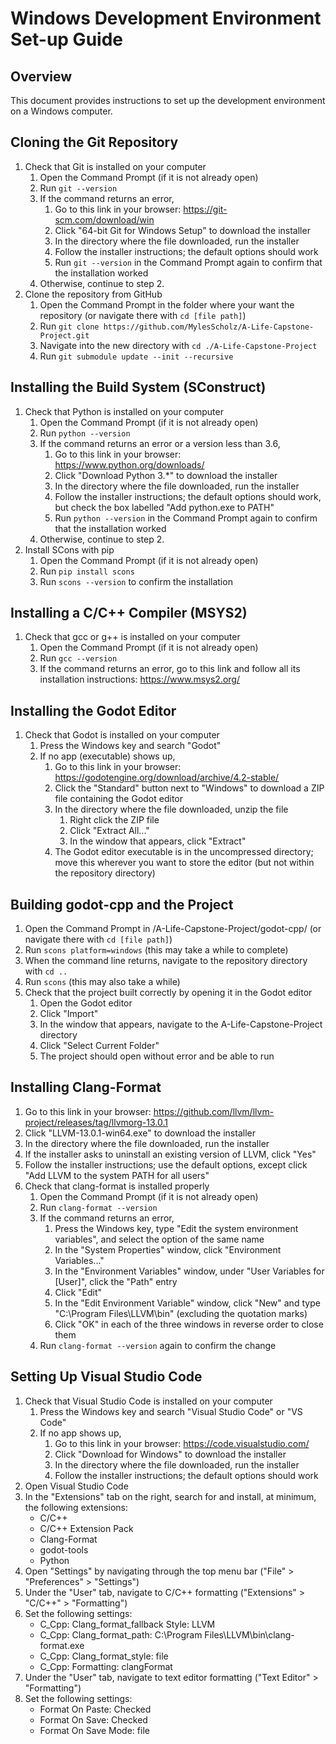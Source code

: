 # Windows Development Environment Set-up Guide

## Overview
This document provides instructions to set up the development environment on a Windows computer.

## Cloning the Git Repository
1. Check that Git is installed on your computer
   1. Open the Command Prompt (if it is not already open)
   2. Run `git --version`
   3. If the command returns an error,
      1. Go to this link in your browser: https://git-scm.com/download/win
      2. Click "64-bit Git for Windows Setup" to download the installer
      3. In the directory where the file downloaded, run the installer
      4. Follow the installer instructions; the default options should work
      5. Run `git --version` in the Command Prompt again to confirm that the installation worked
   4. Otherwise, continue to step 2.
2. Clone the repository from GitHub
   1. Open the Command Prompt in the folder where your want the repository (or navigate there with `cd [file path]`)
   2. Run `git clone https://github.com/MylesScholz/A-Life-Capstone-Project.git`
   3. Navigate into the new directory with `cd ./A-Life-Capstone-Project`
   4. Run `git submodule update --init --recursive`

## Installing the Build System (SConstruct)
1. Check that Python is installed on your computer
   1. Open the Command Prompt (if it is not already open)
   2. Run `python --version`
   3. If the command returns an error or a version less than 3.6,
      1. Go to this link in your browser: https://www.python.org/downloads/
      2. Click "Download Python 3.*" to download the installer
      3. In the directory where the file downloaded, run the installer
      4. Follow the installer instructions; the default options should work, but check the box labelled "Add python.exe to PATH"
      5. Run `python --version` in the Command Prompt again to confirm that the installation worked
   4. Otherwise, continue to step 2.
2. Install SCons with pip
   1. Open the Command Prompt (if it is not already open)
   2. Run `pip install scons`
   3. Run `scons --version` to confirm the installation

## Installing a C/C++ Compiler (MSYS2)
1. Check that gcc or g++ is installed on your computer
   1. Open the Command Prompt (if it is not already open)
   2. Run `gcc --version`
   3. If the command returns an error, go to this link and follow all its installation instructions: https://www.msys2.org/

## Installing the Godot Editor
1. Check that Godot is installed on your computer
   1. Press the Windows key and search "Godot"
   2. If no app (executable) shows up,
      1. Go to this link in your browser: https://godotengine.org/download/archive/4.2-stable/
      2. Click the "Standard" button next to "Windows" to download a ZIP file containing the Godot editor
      3. In the directory where the file downloaded, unzip the file
         1. Right click the ZIP file
         2. Click "Extract All..."
         3. In the window that appears, click "Extract"
      4. The Godot editor executable is in the uncompressed directory; move this wherever you want to store the editor (but not within the repository directory)

## Building godot-cpp and the Project
1. Open the Command Prompt in /A-Life-Capstone-Project/godot-cpp/ (or navigate there with `cd [file path]`)
2. Run `scons platform=windows` (this may take a while to complete)
3. When the command line returns, navigate to the repository directory with `cd ..`
4. Run `scons` (this may also take a while)
5. Check that the project built correctly by opening it in the Godot editor
   1. Open the Godot editor
   2. Click "Import"
   3. In the window that appears, navigate to the A-Life-Capstone-Project directory
   4. Click "Select Current Folder"
   5. The project should open without error and be able to run

## Installing Clang-Format
1. Go to this link in your browser: https://github.com/llvm/llvm-project/releases/tag/llvmorg-13.0.1
2. Click "LLVM-13.0.1-win64.exe" to download the installer
3. In the directory where the file downloaded, run the installer
4. If the installer asks to uninstall an existing version of LLVM, click "Yes"
5. Follow the installer instructions; use the default options, except click "Add LLVM to the system PATH for all users"
6. Check that clang-format is installed properly
   1. Open the Command Prompt (if it is not already open)
   2. Run `clang-format --version`
   3. If the command returns an error,
      1. Press the Windows key, type "Edit the system environment variables", and select the option of the same name
      2. In the "System Properties" window, click "Environment Variables..."
      3. In the "Environment Variables" window, under "User Variables for [User]", click the "Path" entry
      4. Click "Edit"
      5. In the "Edit Environment Variable" window, click "New" and type "C:\Program Files\LLVM\bin\" (excluding the quotation marks)
      6. Click "OK" in each of the three windows in reverse order to close them
   4. Run `clang-format --version` again to confirm the change

## Setting Up Visual Studio Code
1. Check that Visual Studio Code is installed on your computer
   1. Press the Windows key and search "Visual Studio Code" or "VS Code"
   2. If no app shows up,
      1. Go to this link in your browser: https://code.visualstudio.com/
      2. Click "Download for Windows" to download the installer
      3. In the directory where the file downloaded, run the installer
      4. Follow the installer instructions; the default options should work
2. Open Visual Studio Code
3. In the "Extensions" tab on the right, search for and install, at minimum, the following extensions:
   - C/C++
   - C/C++ Extension Pack
   - Clang-Format
   - godot-tools
   - Python
4. Open "Settings" by navigating through the top menu bar ("File" > "Preferences" > "Settings")
5. Under the "User" tab, navigate to C/C++ formatting ("Extensions" > "C/C++" > "Formatting")
6. Set the following settings:
   - C_Cpp: Clang_format_fallback Style:  LLVM
   - C_Cpp: Clang_format_path:            C:\Program Files\LLVM\bin\clang-format.exe
   - C_Cpp: Clang_format_style:           file
   - C_Cpp: Formatting:                   clangFormat
7. Under the "User" tab, navigate to text editor formatting ("Text Editor" > "Formatting")
8. Set the following settings:
   - Format On Paste:      Checked
   - Format On Save:       Checked
   - Format On Save Mode:  file
